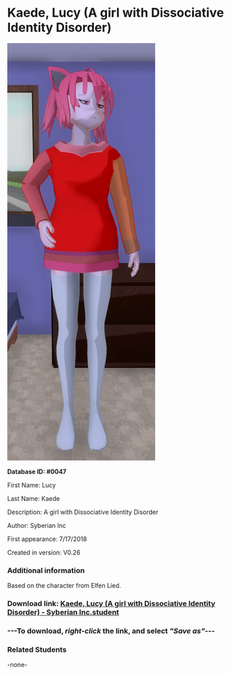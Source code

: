 # Kaede, Lucy (A girl with Dissociative Identity Disorder)

<img src="../../Files/Images/Kaede, Lucy (A girl with Dissociative Identity Disorder).png" title="Kaede, Lucy (A girl with Dissociative Identity Disorder) - Syberian Inc">

**Database ID: #0047**

First Name: Lucy

Last Name: Kaede

Description: A girl with Dissociative Identity Disorder

Author: Syberian Inc

First appearance: 7/17/2018

Created in version: V0.26

### Additional information

Based on the character from Elfen Lied.

### Download link: <a href="https://raw.githubusercontent.com/Arbiter1223/Daigaku-Gurashi-Custom-Students/master/Files/Student%20Files/Kaede%2C%20Lucy%20(A%20girl%20with%20Dissociative%20Identity%20Disorder)%20-%20Syberian%20Inc.student">Kaede, Lucy (A girl with Dissociative Identity Disorder) - Syberian Inc.student</a>

### ---**To download, _right-click_ the link, and select _"Save as"_**---

### Related Students

-none-
